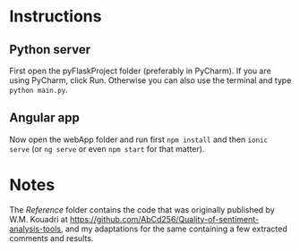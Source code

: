 # Instructions

## Python server
First open the pyFlaskProject folder (preferably in PyCharm). If you are using PyCharm, click Run. Otherwise you can also use the terminal and type `python main.py`.

## Angular app
Now open the webApp folder and run first `npm install` and then `ionic serve` (or `ng serve` or even `npm start` for that matter).

# Notes
The _Reference_ folder contains the code that was originally published by W.M. Kouadri at https://github.com/AbCd256/Quality-of-sentiment-analysis-tools, and my adaptations for the same containing a few extracted comments and results.